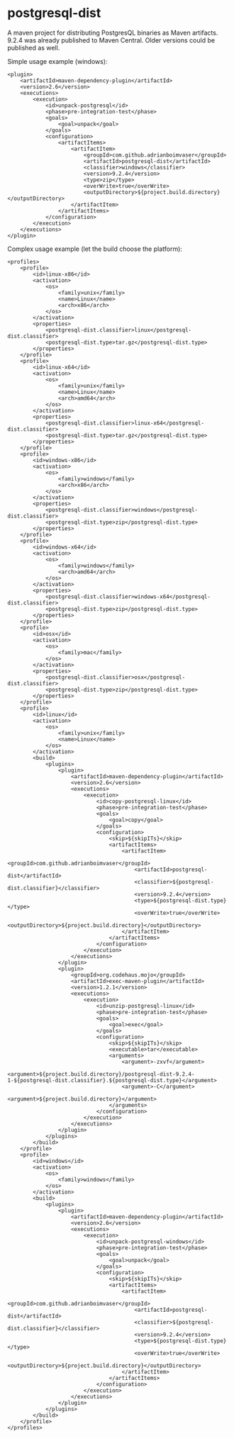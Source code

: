 postgresql-dist
===============

A maven project for distributing PostgresQL binaries as Maven artifacts.
9.2.4 was already published to Maven Central.
Older versions could be published as well.

Simple usage example (windows):

    <plugin>
		<artifactId>maven-dependency-plugin</artifactId>
		<version>2.6</version>
		<executions>
			<execution>
				<id>unpack-postgresql</id>
				<phase>pre-integration-test</phase>
				<goals>
					<goal>unpack</goal>
				</goals>
				<configuration>
					<artifactItems>
						<artifactItem>
							<groupId>com.github.adrianboimvaser</groupId>
							<artifactId>postgresql-dist</artifactId>
							<classifier>windows</classifier>
							<version>9.2.4</version>
							<type>zip</type>
							<overWrite>true</overWrite>
							<outputDirectory>${project.build.directory}</outputDirectory>
						</artifactItem>
					</artifactItems>
				</configuration>
			</execution>
		</executions>
	</plugin>

Complex usage example (let the build choose the platform):

    <profiles>
		<profile>
			<id>linux-x86</id>
			<activation>
				<os>
					<family>unix</family>
					<name>Linux</name>
					<arch>x86</arch>
				</os>
			</activation>
			<properties>
				<postgresql-dist.classifier>linux</postgresql-dist.classifier>
				<postgresql-dist.type>tar.gz</postgresql-dist.type>
			</properties>
		</profile>
		<profile>
			<id>linux-x64</id>
			<activation>
				<os>
					<family>unix</family>
					<name>Linux</name>
					<arch>amd64</arch>
				</os>
			</activation>
			<properties>
				<postgresql-dist.classifier>linux-x64</postgresql-dist.classifier>
				<postgresql-dist.type>tar.gz</postgresql-dist.type>
			</properties>
		</profile>
		<profile>
			<id>windows-x86</id>
			<activation>
				<os>
					<family>windows</family>
					<arch>x86</arch>
				</os>
			</activation>
			<properties>
				<postgresql-dist.classifier>windows</postgresql-dist.classifier>
				<postgresql-dist.type>zip</postgresql-dist.type>
			</properties>
		</profile>
		<profile>
			<id>windows-x64</id>
			<activation>
				<os>
					<family>windows</family>
					<arch>amd64</arch>
				</os>
			</activation>
			<properties>
				<postgresql-dist.classifier>windows-x64</postgresql-dist.classifier>
				<postgresql-dist.type>zip</postgresql-dist.type>
			</properties>
		</profile>
		<profile>
			<id>osx</id>
			<activation>
				<os>
					<family>mac</family>
				</os>
			</activation>
			<properties>
				<postgresql-dist.classifier>osx</postgresql-dist.classifier>
				<postgresql-dist.type>zip</postgresql-dist.type>
			</properties>
		</profile>
		<profile>
			<id>linux</id>
			<activation>
				<os>
					<family>unix</family>
					<name>Linux</name>
				</os>
			</activation>
			<build>
				<plugins>
					<plugin>
						<artifactId>maven-dependency-plugin</artifactId>
						<version>2.6</version>
						<executions>
							<execution>
								<id>copy-postgresql-linux</id>
								<phase>pre-integration-test</phase>
								<goals>
									<goal>copy</goal>
								</goals>
								<configuration>
									<skip>${skipITs}</skip>
									<artifactItems>
										<artifactItem>
											<groupId>com.github.adrianboimvaser</groupId>
											<artifactId>postgresql-dist</artifactId>
											<classifier>${postgresql-dist.classifier}</classifier>
											<version>9.2.4</version>
											<type>${postgresql-dist.type}</type>
											<overWrite>true</overWrite>
											<outputDirectory>${project.build.directory}</outputDirectory>
										</artifactItem>
									</artifactItems>
								</configuration>
							</execution>
						</executions>
					</plugin>
					<plugin>
						<groupId>org.codehaus.mojo</groupId>
						<artifactId>exec-maven-plugin</artifactId>
						<version>1.2.1</version>
						<executions>
							<execution>
								<id>unzip-postgresql-linux</id>
								<phase>pre-integration-test</phase>
								<goals>
									<goal>exec</goal>
								</goals>
								<configuration>
									<skip>${skipITs}</skip>
									<executable>tar</executable>
									<arguments>
										<argument>-zxvf</argument>
										<argument>${project.build.directory}/postgresql-dist-9.2.4-1-${postgresql-dist.classifier}.${postgresql-dist.type}</argument>
										<argument>-C</argument>
										<argument>${project.build.directory}</argument>
									</arguments>
								</configuration>
							</execution>
						</executions>
					</plugin>
				</plugins>
			</build>
		</profile>
		<profile>
			<id>windows</id>
			<activation>
				<os>
					<family>windows</family>
				</os>
			</activation>
			<build>
				<plugins>
					<plugin>
						<artifactId>maven-dependency-plugin</artifactId>
						<version>2.6</version>
						<executions>
							<execution>
								<id>unpack-postgresql-windows</id>
								<phase>pre-integration-test</phase>
								<goals>
									<goal>unpack</goal>
								</goals>
								<configuration>
									<skip>${skipITs}</skip>
									<artifactItems>
										<artifactItem>
											<groupId>com.github.adrianboimvaser</groupId>
											<artifactId>postgresql-dist</artifactId>
											<classifier>${postgresql-dist.classifier}</classifier>
											<version>9.2.4</version>
											<type>${postgresql-dist.type}</type>
											<overWrite>true</overWrite>
											<outputDirectory>${project.build.directory}</outputDirectory>
										</artifactItem>
									</artifactItems>
								</configuration>
							</execution>
						</executions>
					</plugin>
				</plugins>
			</build>
		</profile>
	</profiles>
